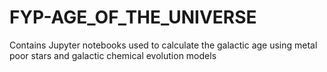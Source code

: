 # FYP-AGE_OF_THE_UNIVERSE
Contains Jupyter notebooks used to calculate the galactic age using metal poor stars and galactic chemical evolution models
